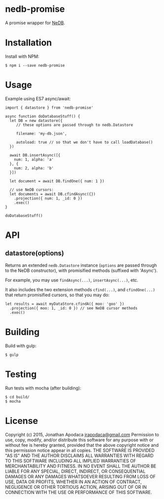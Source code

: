 nedb-promise
============

A promise wrapper for [NeDB](https://github.com/louischatriot/nedb).

Installation
============

Install with NPM:

`$ npm i --save nedb-promise`

Usage
=====

Example using ES7 async/await:
```
import { datastore } from 'nedb-promise'

async function doDatabaseStuff() {
  let DB = new datastore({
     // these options are passed through to nedb.Datastore

     filename: 'my-db.json',

     autoload: true // so that we don't have to call loadDatabase()
  })

  await DB.insertAsync([{
    num: 1, alpha: 'a'
  }, {
    num: 2, alpha: 'b'
  }])

  let document = await DB.findOne({ num: 1 })

  // use NeDB cursors:
  let documents = await DB.cfindAsync({})
    .projection({ num: 1, _id: 0 })
    .exec()
}

doDatabaseStuff()
```

API
===

## datastore(options)

Returns an extended `nedb.Datastore` instance (`options` are passed through to the NeDB constructor), with promisified methods (suffixed with 'Async').

For example, you may use `findAsync(...)`, `insertAsync(...)`, etc.

It also includes the two extension methods `cfind(...)`, and `cfindOne(...)` that return promisified cursors, so that you may do:

```
let results = await myDataStore.cfindA({ moo: 'goo' })
  .projection({ moo: 1, _id: 0 }) // see NeDB cursor methods
  .exec()
```

Building
========

Build with gulp:

`$ gulp`

Testing
=======

Run tests with mocha (after building):

```
$ cd build/
$ mocha
```

License
=======
Copyright (c) 2015, Jonathan Apodaca <jrapodaca@gmail.com>
Permission to use, copy, modify, and/or distribute this software for any purpose with or without fee is hereby granted, provided that the above copyright notice and this permission notice appear in all copies.
THE SOFTWARE IS PROVIDED "AS IS" AND THE AUTHOR DISCLAIMS ALL WARRANTIES WITH REGARD TO THIS SOFTWARE INCLUDING ALL IMPLIED WARRANTIES OF MERCHANTABILITY AND FITNESS. IN NO EVENT SHALL THE AUTHOR BE LIABLE FOR ANY SPECIAL, DIRECT, INDIRECT, OR CONSEQUENTIAL DAMAGES OR ANY DAMAGES WHATSOEVER RESULTING FROM LOSS OF USE, DATA OR PROFITS, WHETHER IN AN ACTION OF CONTRACT, NEGLIGENCE OR OTHER TORTIOUS ACTION, ARISING OUT OF OR IN CONNECTION WITH THE USE OR PERFORMANCE OF THIS SOFTWARE.
